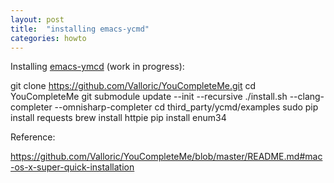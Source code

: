 ```yaml
---
layout: post
title:  "installing emacs-ycmd"
categories: howto
---
```


Installing [emacs-ymcd](https://github.com/abingham/emacs-ycmd) (work in progress):

  git clone https://github.com/Valloric/YouCompleteMe.git
  cd YouCompleteMe
  git submodule update --init --recursive
  ./install.sh --clang-completer --omnisharp-completer
  cd third_party/ycmd/examples
  sudo pip install requests
  brew install httpie
  pip install enum34

Reference:

https://github.com/Valloric/YouCompleteMe/blob/master/README.md#mac-os-x-super-quick-installation
